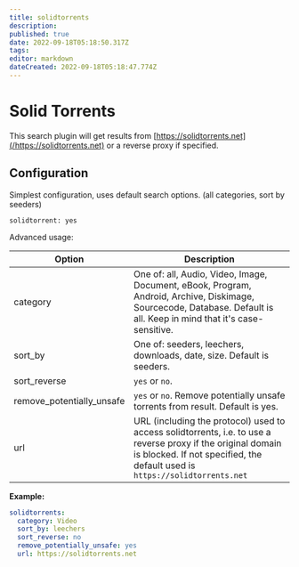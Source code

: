 ```yaml
---
title: solidtorrents
description: 
published: true
date: 2022-09-18T05:18:50.317Z
tags: 
editor: markdown
dateCreated: 2022-09-18T05:18:47.774Z
---
```


# Solid Torrents
This search plugin will get results from [https://solidtorrents.net](/https://solidtorrents.net) or a reverse proxy if specified.

## Configuration
Simplest configuration, uses default search options. (all categories, sort by seeders)
```
solidtorrent: yes
```
Advanced usage:

| Option | Description |
| --- | --- |
| category | One of: all, Audio, Video, Image, Document, eBook, Program, Android, Archive, Diskimage, Sourcecode, Database. Default is all. Keep in mind that it's case-sensitive. |
| sort_by | One of: seeders, leechers, downloads, date, size. Default is seeders. |
| sort_reverse | `yes` or `no`. |
| remove_potentially_unsafe | `yes` or `no`. Remove potentially unsafe torrents from result. Default is yes. |
| url | URL (including the protocol) used to access solidtorrents, i.e. to use a reverse proxy if the original domain is blocked. If not specified, the default used is `https://solidtorrents.net`
**Example:**
```yaml
solidtorrents:
  category: Video
  sort_by: leechers
  sort_reverse: no
  remove_potentially_unsafe: yes
  url: https://solidtorrents.net
```